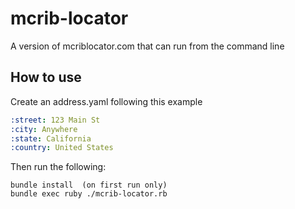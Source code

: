 # mcrib-locator
A version of mcriblocator.com that can run from the command line

## How to use
Create an address.yaml following this example
```yaml
:street: 123 Main St
:city: Anywhere
:state: California
:country: United States
```

Then run the following:
```
bundle install  (on first run only)
bundle exec ruby ./mcrib-locator.rb
```
